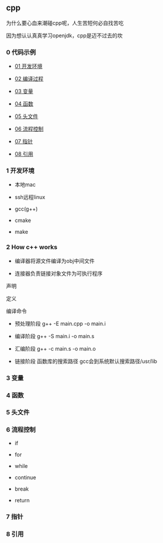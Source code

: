 cpp
---

为什么要心血来潮碰cpp呢，人生苦短何必自找苦吃

因为想认认真真学习openjdk，cpp是迈不过去的坎

### 0 代码示例

- [01 开发环境](./01/)

- [02 编译过程](./02/)

- [03 变量](./03/)

- [04 函数](./04/)

- [05 头文件](./05/)

- [06 流程控制](./06/)

- [07 指针](./07/)

- [08 引用](./08/)

### 1 开发环境

- 本地mac

- ssh远程linux

- gcc(g++)

- cmake

- make

### 2 How c++ works

- 编译器将源文件编译为obj中间文件

- 连接器负责链接对象文件为可执行程序

声明

定义

编译命令

- 预处理阶段 g++ -E main.cpp -o main.i

- 编译阶段 g++ -S main.i -o main.s

- 汇编阶段 g++ -c main.s -o main.o

- 链接阶段 函数库的搜索路径 gcc会到系统默认搜索路径/usr/lib

### 3 变量

### 4 函数

### 5 头文件

### 6 流程控制

- if

- for

- while

- continue

- break

- return

### 7 指针

### 8 引用